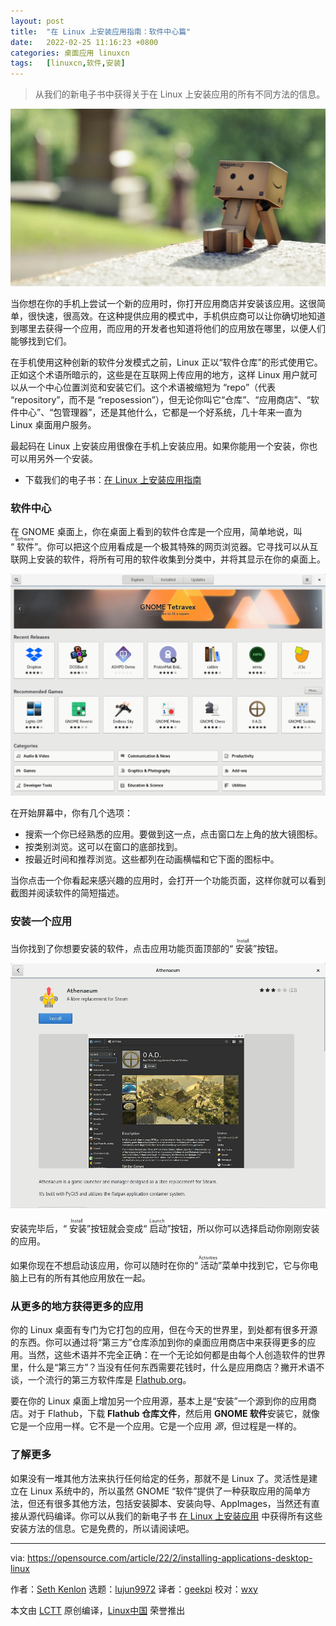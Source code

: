 ```yaml
---
layout: post
title:	"在 Linux 上安装应用指南：软件中心篇"
date:	2022-02-25 11:16:23 +0800 
categories:	桌面应用 linuxcn 
tags:	[linuxcn,软件,安装]
---
```




> 
> 从我们的新电子书中获得关于在 Linux 上安装应用的所有不同方法的信息。
> 
> 
> 


![](/Asserts/Images/album/202202/25/111618skx1ckb35r3kmx4k.jpg "Linux packages")


当你想在你的手机上尝试一个新的应用时，你打开应用商店并安装该应用。这很简单，很快速，很高效。在这种提供应用的模式中，手机供应商可以让你确切地知道到哪里去获得一个应用，而应用的开发者也知道将他们的应用放在哪里，以便人们能够找到它们。


在手机使用这种创新的软件分发模式之前，Linux 正以“软件仓库”的形式使用它。正如这个术语所暗示的，这些是在互联网上传应用的地方，这样 Linux 用户就可以从一个中心位置浏览和安装它们。这个术语被缩短为 “repo”（代表 “repository”，而不是 “reposession”），但无论你叫它“仓库”、“应用商店”、“软件中心”、“包管理器”，还是其他什么，它都是一个好系统，几十年来一直为 Linux 桌面用户服务。


最起码在 Linux 上安装应用很像在手机上安装应用。如果你能用一个安装，你也可以用另外一个安装。


* 下载我们的电子书：[在 Linux 上安装应用指南](https://opensource.com/downloads/installing-linux-applications-ebook)


### 软件中心


在 GNOME 桌面上，你在桌面上看到的软件仓库是一个应用，简单地说，叫 “<ruby> 软件 <rt>  Software </rt></ruby>”。你可以把这个应用看成是一个极其特殊的网页浏览器。它寻找可以从互联网上安装的软件，将所有可用的软件收集到分类中，并将其显示在你的桌面上。


![GNOME Software](/Asserts/Images/album/202202/25/111626sgd57slrszhl3571.png "GNOME Software")


在开始屏幕中，你有几个选项：


* 搜索一个你已经熟悉的应用。要做到这一点，点击窗口左上角的放大镜图标。
* 按类别浏览。这可以在窗口的底部找到。
* 按最近时间和推荐浏览。这些都列在动画横幅和它下面的图标中。


当你点击一个你看起来感兴趣的应用时，会打开一个功能页面，这样你就可以看到截图并阅读软件的简短描述。


### 安装一个应用


当你找到了你想要安装的软件，点击应用功能页面顶部的“<ruby> 安装 <rt>  Install </rt></ruby>”按钮。


![An application page in GNOME Software](/Asserts/Images/album/202202/25/111626k5b5qi595rbbv3e2.png "An application page in GNOME Software")


安装完毕后，“<ruby> 安装 <rt>  Install </rt></ruby>”按钮就会变成“<ruby> 启动 <rt>  Launch </rt></ruby>”按钮，所以你可以选择启动你刚刚安装的应用。


如果你现在不想启动该应用，你可以随时在你的“<ruby> 活动 <rt>  Activities </rt></ruby>”菜单中找到它，它与你电脑上已有的所有其他应用放在一起。


### 从更多的地方获得更多的应用


你的 Linux 桌面有专门为它打包的应用，但在今天的世界里，到处都有很多开源的东西。你可以通过将“第三方”仓库添加到你的桌面应用商店中来获得更多的应用。当然，这些术语并不完全正确：在一个无论如何都是由每个人创造软件的世界里，什么是“第三方”？当没有任何东西需要花钱时，什么是应用商店？撇开术语不谈，一个流行的第三方软件库是 [Flathub.org](http://flathub.org/setup)。


要在你的 Linux 桌面上增加另一个应用源，基本上是“安装”一个源到你的应用商店。对于 Flathub，下载 **Flathub 仓库文件**，然后用 **GNOME 软件**安装它，就像它是一个应用一样。它不是一个应用。它是一个应用 *源*，但过程是一样的。


### 了解更多


如果没有一堆其他方法来执行任何给定的任务，那就不是 Linux 了。灵活性是建立在 Linux 系统中的，所以虽然 GNOME “软件”提供了一种获取应用的简单方法，但还有很多其他方法，包括安装脚本、安装向导、AppImages，当然还有直接从源代码编译。你可以从我们的新电子书 [在 Linux 上安装应用](https://opensource.com/downloads/installing-linux-applications-ebook) 中获得所有这些安装方法的信息。它是免费的，所以请阅读吧。




---


via: <https://opensource.com/article/22/2/installing-applications-desktop-linux>


作者：[Seth Kenlon](https://opensource.com/users/seth) 选题：[lujun9972](https://github.com/lujun9972) 译者：[geekpi](https://github.com/geekpi) 校对：[wxy](https://github.com/wxy)


本文由 [LCTT](https://github.com/LCTT/TranslateProject) 原创编译，[Linux中国](https://linux.cn/) 荣誉推出
